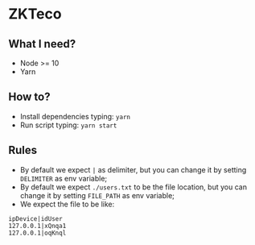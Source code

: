 # ZKTeco

## What I need?

- Node >= 10
- Yarn

## How to?

- Install dependencies typing: `yarn`
- Run script typing: `yarn start`


## Rules

- By default we expect `|` as delimiter, but you can change it by setting `DELIMITER` as env variable;
- By default we expect `./users.txt` to be the file location, but you can change it by setting `FILE_PATH` as env variable;
- We expect the file to be like: 
```
ipDevice|idUser
127.0.0.1|xQnqa1
127.0.0.1|oqKnql
```
